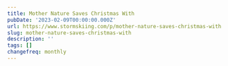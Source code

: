 ```yaml
---
title: Mother Nature Saves Christmas With
pubDate: '2023-02-09T00:00:00.000Z'
url: https://www.stormskiing.com/p/mother-nature-saves-christmas-with
slug: mother-nature-saves-christmas-with
description: ''
tags: []
changefreq: monthly
---
```


<!-- Add post content below -->

